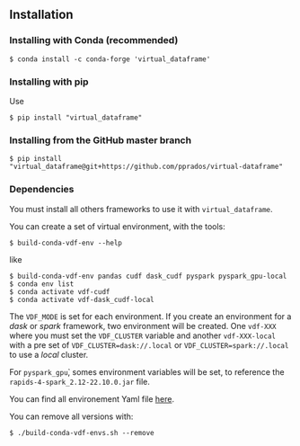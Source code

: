 ## Installation

### Installing with Conda (recommended)
```shell
$ conda install -c conda-forge 'virtual_dataframe'
```

### Installing with pip
Use
```shell
$ pip install "virtual_dataframe"
```

### Installing from the GitHub master branch
```shell
$ pip install "virtual_dataframe@git+https://github.com/pprados/virtual-dataframe"
```

### Dependencies
You must install all others frameworks to use it with `virtual_dataframe`.

You can create a set of virtual environment, with the tools:
```shell
$ build-conda-vdf-env --help
```
like
```shell
$ build-conda-vdf-env pandas cudf dask_cudf pyspark pyspark_gpu-local
$ conda env list
$ conda activate vdf-cudf
$ conda activate vdf-dask_cudf-local
```

The `VDF_MODE` is set for each environment.
If you create an environment for a *dask* or *spark* framework, two environment will be created.
One `vdf-XXX` where you must set the `VDF_CLUSTER` variable and another `vdf-XXX-local` with a pre set
of `VDF_CLUSTER=dask://.local` or `VDF_CLUSTER=spark://.local` to use a *local* cluster.

For `pyspark_gpu`̀, somes environment variables will be set, to reference the
`rapids-4-spark_2.12-22.10.0.jar` file.

You can find all environement Yaml file [here](https://github.com/pprados/virtual_dataframe/tree/develop/virtual_dataframe/bin).

You can remove all versions with:
```shell
$ ./build-conda-vdf-envs.sh --remove
```
